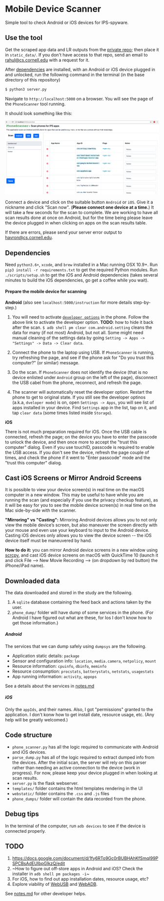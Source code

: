 # Mobile Device Scanner
Simple tool to check Android or iOS devices for IPS-spyware.


## Use the tool
Get the scraped app data and LR outputs from the [private repo](https://bitbucket.org/rchatterjee/appscraper/); then place it in `static_data/`.
If you don't have access to that repo, send an email to <rahul@cs.cornell.edu> with a request for it.

After [dependencies](#dependencies) are installed, with an Android or iOS device plugged in and
unlocked, run the following command in the terminal (in the base directory of this repository)

```bash
$ python3 server.py
```

Navigate to `http://localhost:5000` on a browser. You
will see the page of the `PhoneScanner` tool running. 

It should look something like this:

![Phone Scanner UI](webstatic/phone_scanner-ui.png "Phone Scanner UI")


Connect a
device and click on the suitable button `Android` or `iOS`. Give it a nickname and click "Scan now". (**Please
connect one device at a time.**) It will take a few seconds for the scan to complete. We are working to have all scan results done at once on Android, but for the time being please leave the device plugged in when clicking on apps on the scan results table.

If there are errors, please send your server error output to <havron@cs.cornell.edu>.


## Dependencies
Need `python3.6+`, `xcode`, and `brew` installed in a Mac running OSX 10.9+.
Run `pip3 install -r requirements.txt` to get the required Python modules.
Run `./scripts/setup.sh` to get the iOS and Android dependencies (takes several minutes to build the iOS dependencies, go get a coffee while you wait).

#### Prepare the mobile device for scanning
**Android**
(also see `localhost:5000/instruction` for more details step-by-step.)
1. You will need to activate [`developer options`](https://developer.android.com/studio/debug/dev-options.html)
in the phone. Follow the above link to activate the developer option.
**TODO**: how to hide it back after the scan.
`$ adb shell pm clear com.android.setting` cleans the data for  many (if not most) Android, but not all.
Some might need manual cleaning of the settings data by going `Setting -> Apps -> "Settings" -> Data -> Clear data`.

2. Connect the phone to the laptop using USB. If `PhoneScanner` is running, try
refreshing the page, and see if the phone ask for "Do you trust this computer?" (or similar)
message.
3. Do the scan.  If `PhoneScanner` does not identify the device (that is
no device enlisted under `Android` group on the left of the page),
disconnect the USB cabel from the phone, reconnect, and refresh the page.
4. The scanner will automatically reset the developer option. Restart the phone
to get to original state.
If you still see the developer optinos (a.k.a, `dveloper mode`) is on, open
`Settings -> Apps`, you will see list of apps installed in your device.
Find `Settings` app in the list, tap on it, and tap `clear data` (some times
listed inside `Storage`).


**iOS**

There is not much preparation required for iOS. Once the USB
cable is connected, refresh the page; on the device you have to enter
the passcode to unlock the device, and then once more to accept the "trust this computer" dialog. 
Even if you use touchID, passcode is required to enable the USB access. If you don't see the device, refresh
the page couple of times, and check the phone if it went to
"Enter passcode" mode and the "trust this computer" dialog.


## Cast iOS Screens or Mirror Android Screens 
It is possible to view your device screen(s) in real time on the macOS computer in a new window. This may be useful to have while you are running the scan (and especially if you use the privacy checkup feature), as it will be easy for you to see the mobile device screen(s) in real time on the Mac side-by-side with the scanner.

**"Mirroring" vs "Casting":** Mirroring Android devices allows you to not only view the mobile device’s screen, but also maneuver the screen directly with your mouse and even use your keyboard to input to the Android device. Casting iOS devices only allows you to view the device screen -- the iOS device itself must be maneuvered by hand.

**How to do it:** you can mirror Android device screens in a new window using [scrcpy](https://github.com/Genymobile/scrcpy), and cast iOS device screens on macOS with QuickTime 10 (launch it and click File --> New Movie Recording --> (on dropdown by red button) the iPhone/iPad name).

## Downloaded data ##
The data downloaded and stored in the study are the following.
1. A `sqlite` database containing the feed back and actions taken by the user.
2. `phone_dump/` folder will have dump of some services in the phone.
(For Android I have figured out what are these, for Ios I don't know how to get those information.)

##### Android
The services that we can dump safely using `dumpsys` are the following.
* Application static details: `package`
* Sensor and configuration info: `location`, `media.camera`, `netpolicy`, `mount`
* Resource information: `cpuinfo`, `dbinfo`, `meminfo`
* Resource consumption: `procstats`, `batterystats`, `netstats`, `usagestats`
* App running information: `activity`, `appops`

See a details about the services in [notes.md](notes.md)

##### iOS
Only the `appIds`, and their names. Also, I got "permissions" granted to the
application. I don't konw how to get install date, resource usage, etc.
(Any help will be greatly welcomed.)


## Code structure  
* `phone_scanner.py` has all the logic required to communicate with Android and
  iOS devices.
* `parse_dump.py` has all of the logic required to extract dumped info from the devices. After the initial scan, the server will rely on this parser rather than needing an active connection to the device (work in progress). For now, please keep your device plugged in when looking at scan results.
* `server.py` is the flask webserver. 
* `templates/` folder contains the html templates rendering in the UI
* `webstatic/` folder contains the `.css` and `.js` files 
* `phone_dumps/` folder will contain the data recorded from the phone.


## Debug tips

In the terminal of the computer, run `adb devices` to see if the device is connected properly.


## TODO
1. https://docs.google.com/document/d/1fy6RTo9Gc0rBUBHAhKfSmqI99PSPCBsAdEUIbpGIkzQ/edit
2. ~How to figure out off-store apps in Android and iOS? Check the installer in `adb shell pm packages -i`~
3. For iOS, how to find out app installation dates, resource usage, etc?
4. Explore viability of [WebUSB](https://github.com/WICG/webusb) and [WebADB](https://github.com/webadb/webadb.js).

See [notes.md](notes.md) for other developer helps.
